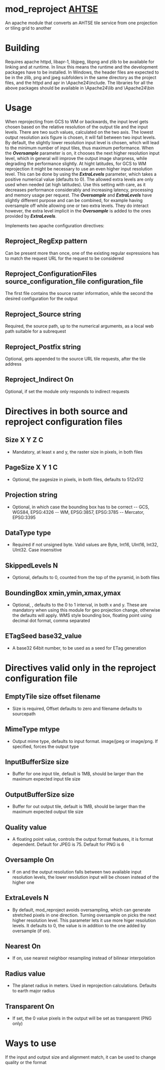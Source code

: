 # mod_reproject [AHTSE](https://github.com/lucianpls/AHTSE)

An apache module that converts an AHTSE tile service from one projection or tiling grid to another

# Building

Requires apache httpd, libapr-1, libjpeg, libpng and zlib to be available for linking and at runtime.
In linux this means the runtime and the development packages have to be installed.
In Windows, the header files are expected to be in the zlib, png and jpeg subfolders in the same directory as the project files, and the httpd and apr in \Apache24\include. The libraries for all the above packages should be available in \Apache24\lib and \Apache24\bin

# Usage

When reprojecting from GCS to WM or backwards, the input level gets chosen based on the relative resolution of the output tile and the input levels.
There are two such values, calculated on the two axis.  The lowest output resolution axis figure is chosen, it will fall between two input levels. By default, the slightly lower resolution input level is chosen, which will lead to the minimum number of input tiles, thus maximum performance.  When the ___Oversample___ parameter is on, it chooses the next higher resolution input level, which in general will improve the output image sharpness, while degrading the performance slightly.
At hight latitudes, for GCS to WM reprojection it might be necessary to use an even higher input resolution level.  This can be done by using the ___ExtraLevels___ parameter, which takes a positive numerical value (defaults to 0).  The allowed extra levels are only used when needed (at high latitudes).
Use this setting with care, as it decreases performance considerably and increasing latency, processing and memory usage per request.  The ___Oversample___ and ___ExtraLevels___ have slightly different purpose and can be combined, for example having oversample off while allowing one or two extra levels.
They do interact however, the extra level implicit in the ___Oversample___ is added to the ones provided by ___ExtraLevels___.

Implements two apache configuration directives:

## Reproject_RegExp pattern
Can be present more than once, one of the existing regular expressions has to match the request URL for the request to be considered

## Reproject_ConfigurationFiles source_configuration_file configuration_file
The first file contains the source raster information, while the second the desired configuration for the output 

## Reproject_Source string
Required, the source path, up to the numerical arguments, as a local web path suitable for a subrequest

## Reproject_Postfix string
Optional, gets appended to the source URL tile requests, after the tile address

## Reproject_Indirect On
Optional, if set the module only responds to indirect requests

# Directives in both source and reproject configuration files

## Size X Y Z C
  - Mandatory, at least x and y, the raster size in pixels, in both files

## PageSize X Y 1 C
  - Optional, the pagesize in pixels, in both files, defaults to 512x512

## Projection string
  - Optional, in which case the bounding box has to be correct
  -- GCS, WGS84, EPSG:4326
  -- WM, EPSG:3857, EPSG:3785
  -- Mercator, EPSG:3395
  
## DataType type
  - Required if not unsigned byte.  Valid values are Byte, Int16, UInt16, Int32, UInt32.  Case insensitive
 
## SkippedLevels N
  - Optional, defaults to 0, counted from the top of the pyramid, in both files

## BoundingBox xmin,ymin,xmax,ymax
  - Optional, , defaults to the 0 to 1 interval, in both x and y.  These are mandatory when using this module for geo projection 
  change, otherwise the defaults will apply. WMS style bounding box, floating point using decimal dot format, comma separated
  
## ETagSeed base32_value
  - A base32 64bit number, to be used as a seed for ETag generation

# Directives valid only in the reproject configuration file

## EmptyTile size offset filename
  - Size is required, Offset defaults to zero and filename defaults to sourcepath

## MimeType mtype
  - Output mime type, defaults to input format.  image/jpeg or image/png.  If specified, forces the output type

## InputBufferSize size
  - Buffer for one input tile, default is 1MB, should be larger than the maximum expected input tile size

## OutputBufferSize size
  - Buffer for out output tile, default is 1MB, should be larger than the maximum expected output tile size

## Quality value
  - A floating point value, controls the output format features, it is format dependent.  Default for JPEG is 75.  Default for PNG is 6

## Oversample On
  - If on and the output resolution falls between two available input resolution levels, the lower resolution input will be chosen instead of the higher one

## ExtraLevels N
  - By default, mod_reproject avoids oversampling, which can generate stretched pixels in one direction. Turning oversample on picks the next higher resolution level. This parameter lets it use more higer resolution levels.  It defaults to 0, the value is in addition to the one added by oversample (if on).

## Nearest On
  - If on, use nearest neighbor resampling instead of bilinear interpolation

## Radius value
  - The planet radius in meters.  Used in reprojection calculations. Defaults to earth major radius

## Transparent On
  - If set, the 0 value pixels in the output will be set as transparent (PNG only)

# Ways to use
If the input and output size and alignment match, it can be used to change quality or the format
